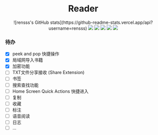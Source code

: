 <div align="center">
<h1 align="center">Reader</h1>
![rensss's GitHub stats](https://github-readme-stats.vercel.app/api?username=rensss)
<img src="https://img.shields.io/github/issues/rensss/Reader?color=green">
<img src="https://img.shields.io/github/stars/rensss/Reader?color=yellow">
<img src="https://img.shields.io/github/forks/rensss/Reader?color=orange">
<img src="https://img.shields.io/github/license/rensss/Reader?color=ff69b4">
<img src="https://img.shields.io/github/languages/code-size/rensss/Reader?color=blueviolet">
</div>


### 待办
- [x] peek and pop 快捷操作 
- [x] 局域网导入书籍 
- [x] 加密功能 
- [ ] TXT文件分享接收 (Share Extension) 
- [ ] 书签 
- [ ] 搜索查找功能 
- [ ] Home Screen Quick Actions 快捷进入 
- [ ] 复制 
- [ ] 收藏 
- [ ] 标注 
- [ ] 语音阅读 
- [ ] 日志
- [ ] ... 
